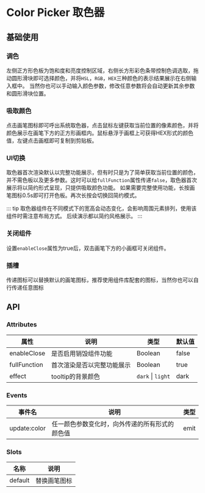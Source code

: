 # Color Picker 取色器

## 基础使用

### 调色

左侧正方形色板为饱和度和亮度控制区域，右侧长方形彩色条带控制色调选取，拖动圆形滑块即可选择颜色，并将`HSL`，`RGB`，`HEX`三种颜色的表示结果展示在右侧输入框中。
当然你也可以手动输入颜色参数，修改任意参数将会自动更新其余参数和圆形滑块位置。

### 吸取颜色

点击画笔图标即可呼出系统取色器，点击鼠标左键获取当前位置的像素颜色，并将颜色展示在画笔下方的正方形画框内。鼠标悬浮于画框上可获得HEX形式的颜色值，左键点击画框即可复制到剪贴板。

<demo src="./demos/basic.vue"></demo>

### UI切换

取色器首次渲染默认以完整功能展示，但有时只是为了简单获取当前位置的颜色，并不需色板以及更多参数。这时可以给`fullFunction`属性传递`false`，取色器首次展示将以简约形式呈现，只提供吸取颜色功能。
如果需要完整使用功能，长按画笔图标0.5s即可打开色板。再次长按会切换回简约模式。

::: tip
取色器组件在不同模式下的宽高会动态变化，会影响周围元素排列，使用该组件时需注意布局方式。
后续演示都以简约风格展示。
:::

### 关闭组件

设置`enableClose`属性为true后，双击画笔下方的小画框可关闭组件。
<demo src="./demos/close.vue"></demo>

### 插槽

传递图标可以替换默认的画笔图标，推荐使用组件库配套的图标，当然你也可以自行传递任意图标

<demo src="./demos/slot.vue"></demo>

<!-- ## 命令式调用

除了以模板声明的方式直接使用组件，还可以以命令的方式调用组件。

<demo src="./demos/command.vue"></demo> -->

## API

### Attributes

| 属性     | 说明               | 类型                             | 默认值  |
| -------- | ------------------ | -------------------------------- | ------- |
| enableClose | 是否启用销毁组件功能     | Boolean | false |
| fullFunction     | 首次渲染是否以完整功能展示 | Boolean | true |
| effect | tooltip的背景颜色 | `dark`   \| `light`   | dark |

### Events

| 事件名     | 说明               | 类型                             |
| -------- | ------------------ | -------------------------------- |
| update:color |  任一颜色参数变化时，向外传递的所有形式的颜色值  | emit |

### Slots

| 名称     | 说明               |
| -------- | ------------------ |
| default  | 替换画笔图标   |
